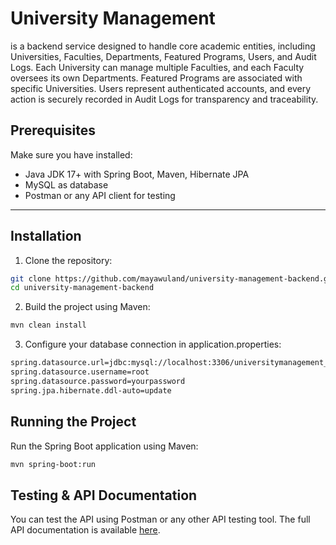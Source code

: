 # University Management

is a backend service designed to handle core academic entities, including Universities, Faculties, Departments, Featured Programs, Users, and Audit Logs.
Each University can manage multiple Faculties, and each Faculty oversees its own Departments.
Featured Programs are associated with specific Universities.
Users represent authenticated accounts, and every action is securely recorded in Audit Logs for transparency and traceability.

## Prerequisites

Make sure you have installed:

- Java JDK 17+ with Spring Boot, Maven, Hibernate JPA 
- MySQL as database
- Postman or any API client for testing  

---

## Installation

1. Clone the repository:

```bash
git clone https://github.com/mayawuland/university-management-backend.git
cd university-management-backend
```

2. Build the project using Maven:

```bash
mvn clean install
```

3. Configure your database connection in application.properties:

```bash
spring.datasource.url=jdbc:mysql://localhost:3306/universitymanagement_db
spring.datasource.username=root
spring.datasource.password=yourpassword
spring.jpa.hibernate.ddl-auto=update
```

## Running the Project

Run the Spring Boot application using Maven:
```bash
mvn spring-boot:run
```
## Testing & API Documentation

You can test the API using Postman or any other API testing tool. The full API documentation is available [here](https://drive.google.com/file/d/17UWWhJ9c9ChJKzQ9VFO54AGsYi2JG1NI/view?usp=drive_link).


